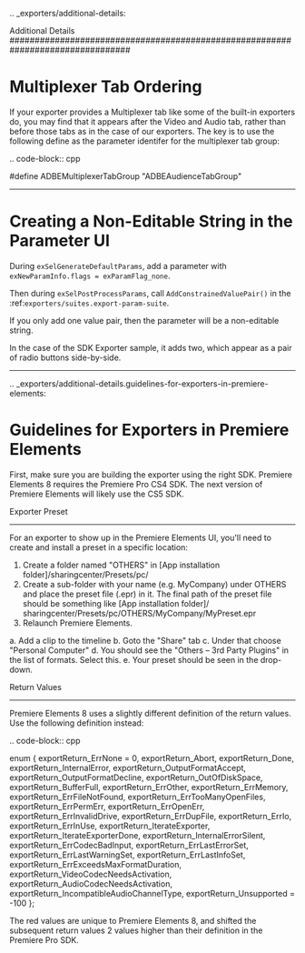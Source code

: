 .. _exporters/additional-details:

Additional Details
################################################################################

Multiplexer Tab Ordering
================================================================================

If your exporter provides a Multiplexer tab like some of the built-in exporters do, you may find that it appears after the Video and Audio tab, rather than before those tabs as in the case of our exporters. The key is to use the following define as the parameter identifer for the multiplexer tab group:

.. code-block:: cpp

  #define ADBEMultiplexerTabGroup "ADBEAudienceTabGroup"

----

Creating a Non-Editable String in the Parameter UI
================================================================================

During ``exSelGenerateDefaultParams``, add a parameter with ``exNewParamInfo.flags = exParamFlag_none``.

Then during ``exSelPostProcessParams``, call ``AddConstrainedValuePair()`` in the :ref:`exporters/suites.export-param-suite`.

If you only add one value pair, then the parameter will be a non-editable string.

In the case of the SDK Exporter sample, it adds two, which appear as a pair of radio buttons side-by-side.

----

.. _exporters/additional-details.guidelines-for-exporters-in-premiere-elements:

Guidelines for Exporters in Premiere Elements
================================================================================

First, make sure you are building the exporter using the right SDK. Premiere Elements 8 requires the Premiere Pro CS4 SDK. The next version of Premiere Elements will likely use the CS5 SDK.

Exporter Preset
********************************************************************************

For an exporter to show up in the Premiere Elements UI, you'll need to create and install a preset in a specific location:

1) Create a folder named "OTHERS" in [App installation folder]/sharingcenter/Presets/pc/
2) Create a sub-folder with your name (e.g. MyCompany) under OTHERS and place the preset file (.epr) in it. The final path of the preset file should be something like [App installation folder]/ sharingcenter/Presets/pc/OTHERS/MyCompany/MyPreset.epr
3) Relaunch Premiere Elements.

a. Add a clip to the timeline
b. Goto the "Share" tab
c. Under that choose "Personal Computer"
d. You should see the "Others – 3rd Party Plugins" in the list of formats. Select this.
e. Your preset should be seen in the drop-down.

Return Values
********************************************************************************

Premiere Elements 8 uses a slightly different definition of the return values. Use the following definition instead:

.. code-block:: cpp

  enum {
    exportReturn_ErrNone = 0,
    exportReturn_Abort,
    exportReturn_Done,
    exportReturn_InternalError,
    exportReturn_OutputFormatAccept,
    exportReturn_OutputFormatDecline,
    exportReturn_OutOfDiskSpace,
    exportReturn_BufferFull,
    exportReturn_ErrOther,
    exportReturn_ErrMemory,
    exportReturn_ErrFileNotFound,
    exportReturn_ErrTooManyOpenFiles,
    exportReturn_ErrPermErr,
    exportReturn_ErrOpenErr,
    exportReturn_ErrInvalidDrive,
    exportReturn_ErrDupFile,
    exportReturn_ErrIo,
    exportReturn_ErrInUse,
    exportReturn_IterateExporter,
    exportReturn_IterateExporterDone,
    exportReturn_InternalErrorSilent,
    exportReturn_ErrCodecBadInput,
    exportReturn_ErrLastErrorSet,
    exportReturn_ErrLastWarningSet,
    exportReturn_ErrLastInfoSet,
    exportReturn_ErrExceedsMaxFormatDuration,
    exportReturn_VideoCodecNeedsActivation,
    exportReturn_AudioCodecNeedsActivation,
    exportReturn_IncompatibleAudioChannelType,
    exportReturn_Unsupported = -100
  };

The red values are unique to Premiere Elements 8, and shifted the subsequent return values 2 values higher than their definition in the Premiere Pro SDK.
